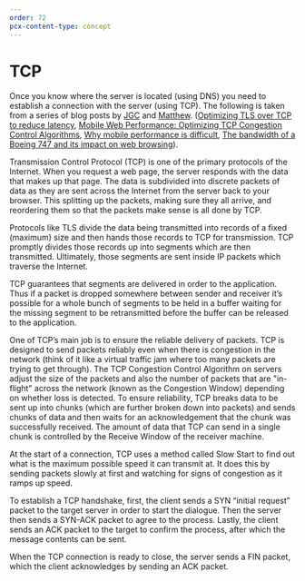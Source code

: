 ```yaml
---
order: 72
pcx-content-type: concept
---
```


# TCP

Once you know where the server is located (using DNS) you need to establish a connection with the server (using TCP). The following is taken from a series of blog posts by [JGC](https://twitter.com/jgrahamc) and [Matthew](https://twitter.com/eastdakota). ([Optimizing TLS over TCP to reduce latency](https://blog.cloudflare.com/optimizing-tls-over-tcp-to-reduce-latency/), [Mobile Web Performance: Optimizing TCP Congestion Control Algorithms](https://blog.cloudflare.com/mobile-web-performance-optimizing-tcp-congest/), [Why mobile performance is difficult](https://blog.cloudflare.com/why-mobile-performance-is-difficult/), [The bandwidth of a Boeing 747 and its impact on web browsing](https://blog.cloudflare.com/the-bandwidth-of-a-boeing-747-and-its-impact/)).

Transmission Control Protocol (TCP) is one of the primary protocols of the Internet. When you request a web page, the server responds with the data that makes up that page. The data is subdivided into discrete packets of data as they are sent across the Internet from the server back to your browser. This splitting up the packets, making sure they all arrive, and reordering them so that the packets make sense is all done by TCP.

Protocols like TLS divide the data being transmitted into records of a fixed (maximum) size and then hands those records to TCP for transmission. TCP promptly divides those records up into segments which are then transmitted. Ultimately, those segments are sent inside IP packets which traverse the Internet.

TCP guarantees that segments are delivered in order to the application. Thus if a packet is dropped somewhere between sender and receiver it’s possible for a whole bunch of segments to be held in a buffer waiting for the missing segment to be retransmitted before the buffer can be released to the application.

One of TCP’s main job is to ensure the reliable delivery of packets. TCP is designed to send packets reliably even when there is congestion in the network (think of it like a virtual traffic jam where too many packets are trying to get through). The TCP Congestion Control Algorithm on servers adjust the size of the packets and also the number of packets that are "in-flight" across the network (known as the Congestion Window) depending on whether loss is detected. To ensure reliability, TCP breaks data to be sent up into chunks (which are further broken down into packets) and sends chunks of data and then waits for an acknowledgement that the chunk was successfully received. The amount of data that TCP can send in a single chunk is controlled by the Receive Window of the receiver machine.

At the start of a connection, TCP uses a method called Slow Start to find out what is the maximum possible speed it can transmit at. It does this by sending packets slowly at first and watching for signs of congestion as it ramps up speed.

To establish a TCP handshake, first, the client sends a SYN “initial request” packet to the target server in order to start the dialogue. Then the server then sends a SYN-ACK packet to agree to the process. Lastly, the client sends an ACK packet to the target to confirm the process, after which the message contents can be sent.

When the TCP connection is ready to close, the server sends a FIN packet, which the client acknowledges by sending an ACK packet.

